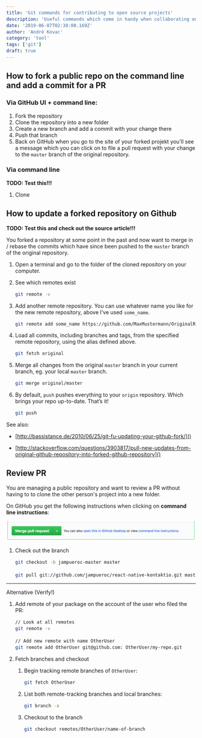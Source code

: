 ```yaml
---
title: 'Git commands for contributing to open source projects'
description: 'Useful commands which come in handy when collaborating on GitHub projects'
date: '2019-06-07T02:30:00.169Z'
author: 'André Kovac'
category: 'tool'
tags: ['git']
draft: true
---
```


## How to fork a public repo on the command line and add a commit for a PR

### Via GitHub UI + command line:

1. Fork the repository
2. Clone the repository into a new folder
3. Create a new branch and add a commit with your change there
4. Push that branch
5. Back on GitHub when you go to the site of your forked projekt you'll see a
   message which you can click on to file a pull request with your change to the
   `master` branch of the original repository.

### Via command line

**TODO: Test this!!!**

1. Clone

## How to update a forked repository on Github

**TODO: Test this and check out the source article!!!**

You forked a repository at some point in the past and now want to merge in / rebase
the commits which have since been pushed to the `master` branch of the original repository.

1. Open a terminal and go to the folder of the cloned repository on your computer.

2. See which remotes exist

   ```bash
   git remote -v
   ```

3. Add another remote repository. You can use whatever name you like for the new remote repository, above I’ve used `some_name`.

   ```bash
   git remote add some_name https://github.com/MaxMustermann/OriginalRepository
   ```

4. Load all commits, including branches and tags, from the specified remote repository, using the alias defined above.

    ```bash
    git fetch original
    ```

5. Merge all changes from the original `master` branch in your current branch, eg. your local `master` branch.

    ```bash
    git merge original/master
    ```

6. By default, `push` pushes everything to your `origin` repository. Which brings your repo up-to-date. That’s it!

   ```bash
   git push
   ```


See also:

- [http://bassistance.de/2010/06/25/git-fu-updating-your-github-fork/]()

- [http://stackoverflow.com/questions/3903817/pull-new-updates-from-original-github-repository-into-forked-github-repository]()


## Review PR

You are managing a public repository and want to review a PR without having to to clone the other person's project into a new folder.

On GitHub you get the following instructions when clicking on **command line instructions**:

![](./merge-pr-command-line-instructions.png)

1. Check out the branch

	```bash
	git checkout -b jampueroc-master master

	git pull git://github.com/jampueroc/react-native-kontaktio.git master
	```

---

Alternative (Verify!)


1. Add remote of your package on the account of the user who filed the PR:

	```bash
	// Look at all remotes
	git remote -v

	// Add new remote with name OtherUser
	git remote add OtherUser git@github.com: OtherUser/my-repo.git
	```

2. Fetch branches and checkout

	1. Begin tracking remote branches of `OtherUser`:

		```bash
		git fetch OtherUser
		```

	2. List both remote-tracking branches and local branches:

		```bash
		git branch -a
		```

	3. Checkout to the branch

		```bash
		git checkout remotes/OtherUser/name-of-branch
		```